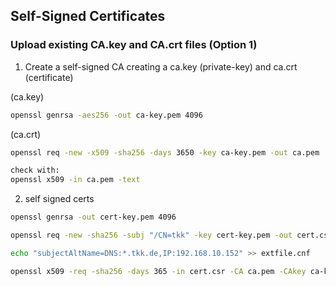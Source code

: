 ## Self-Signed Certificates

### Upload existing CA.key and CA.crt files (Option 1)

1. Create a self-signed CA creating a ca.key (private-key) and ca.crt (certificate)

(ca.key)
```bash
openssl genrsa -aes256 -out ca-key.pem 4096
```

(ca.crt)
```bash
openssl req -new -x509 -sha256 -days 3650 -key ca-key.pem -out ca.pem

check with:
openssl x509 -in ca.pem -text 
```
2. self signed certs
```bash
openssl genrsa -out cert-key.pem 4096

openssl req -new -sha256 -subj "/CN=tkk" -key cert-key.pem -out cert.csr

echo "subjectAltName=DNS:*.tkk.de,IP:192.168.10.152" >> extfile.cnf

openssl x509 -req -sha256 -days 365 -in cert.csr -CA ca.pem -CAkey ca-key.pem -out cert.pem -extfile extfile.cnf

```
